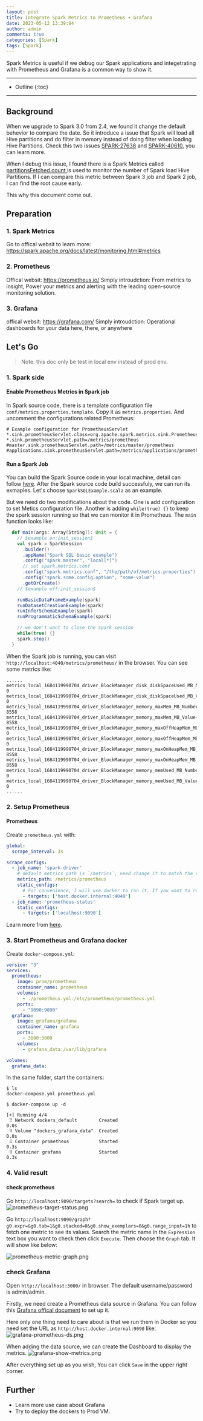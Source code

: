 ```yaml
---
layout: post
title: Integrate Spark Metrics to Prometheus + Grafana
date: 2023-05-12 13:39:04
author: admin
comments: true
categories: [Spark]
tags: [Spark]
---
```


Spark Metrics is useful if we debug our Spark applications and integetrating with Prometheus and Grafana is a common way to show it.

<!-- more -->

---

* Outline
{:toc}
---

## Background

When we upgrade to Spark 3.0 from 2.4, we found it change the default behevior to compare the date. So it introduce a issue that Spark will load all Hive partitions and do filter in memory instead of doing filter when loading Hive Partitions. Check this two issues [SPARK-27638](https://issues.apache.org/jira/browse/SPARK-27638) and [SPARK-40610](https://issues.apache.org/jira/browse/SPARK-40610), you can learn more.

When I debug this issue, I found there is a Spark Metrics called [partitionsFetched.count
](https://spark.apache.org/docs/latest/monitoring.html#metrics) is used to monitor the number of Spark load Hive Partitions. If I can compare this metric between Spark 3 job and Spark 2 job, I can find the root cause early.

This why this document come out.

## Preparation

### 1. Spark Metrics

Go to offical websit to learn more: https://spark.apache.org/docs/latest/monitoring.html#metrics

### 2. Prometheus

Offical websit: https://prometheus.io/
Simply introudction: From metrics to insight, Power your metrics and alerting with the leading open-source monitoring solution.

### 3. Grafana

offical websit: https://grafana.com/
Simply introudction: Operational dashboards for your data here, there, or anywhere

## Let's Go

> Note: this doc only be test in local env instead of prod env.

### 1. Spark side

#### Enable Prometheus Metrics in Spark job

In Spark source code, there is a template configuration file `conf/metrics.properties.template`. Copy it as `metrics.properties`. And uncomment the configurations related Prometheus:

```text
# Example configuration for PrometheusServlet
*.sink.prometheusServlet.class=org.apache.spark.metrics.sink.PrometheusServlet
*.sink.prometheusServlet.path=/metrics/prometheus
#master.sink.prometheusServlet.path=/metrics/master/prometheus
#applications.sink.prometheusServlet.path=/metrics/applications/prometheus
```

#### Run a Spark Job

You can build the Spark Source code in your local machine, detail can follow [here](https://waltyou.github.io/Spark-Source-Code-Build-And-Run-In-Idea-Intellij/).
After the Spark source code build successfuly, we can run its exmaples. Let's choose `SparkSQLExample.scala` as an example. 

But we need do two modifications about the code. One is add configuration to set Metics configuration file. Another is adding `while(true) {}` to keep the spark session running so that we can monitor it in Prometheus. The `main` function looks like:

```scala
  def main(args: Array[String]): Unit = {
    // $example on:init_session$
    val spark = SparkSession
      .builder()
      .appName("Spark SQL basic example")
      .config("spark.master", "local[*]")
      // set spark.metrics.conf
      .config("spark.metrics.conf", "/the/path/of/metrics.properties")
      .config("spark.some.config.option", "some-value")
      .getOrCreate()
    // $example off:init_session$

    runBasicDataFrameExample(spark)
    runDatasetCreationExample(spark)
    runInferSchemaExample(spark)
    runProgrammaticSchemaExample(spark)

    // we don't want to close the spark session
    while(true) {}
    spark.stop()
  }
```

When the Spark job is running, you can visit `http://localhost:4040/metrics/prometheus/` in the browser. You can see some metrics like:

```text
......
metrics_local_1684119990704_driver_BlockManager_disk_diskSpaceUsed_MB_Number{type="gauges"} 0
metrics_local_1684119990704_driver_BlockManager_disk_diskSpaceUsed_MB_Value{type="gauges"} 0
metrics_local_1684119990704_driver_BlockManager_memory_maxMem_MB_Number{type="gauges"} 8558
metrics_local_1684119990704_driver_BlockManager_memory_maxMem_MB_Value{type="gauges"} 8558
metrics_local_1684119990704_driver_BlockManager_memory_maxOffHeapMem_MB_Number{type="gauges"} 0
metrics_local_1684119990704_driver_BlockManager_memory_maxOffHeapMem_MB_Value{type="gauges"} 0
metrics_local_1684119990704_driver_BlockManager_memory_maxOnHeapMem_MB_Number{type="gauges"} 8558
metrics_local_1684119990704_driver_BlockManager_memory_maxOnHeapMem_MB_Value{type="gauges"} 8558
metrics_local_1684119990704_driver_BlockManager_memory_memUsed_MB_Number{type="gauges"} 0
metrics_local_1684119990704_driver_BlockManager_memory_memUsed_MB_Value{type="gauges"} 0
......
```

### 2. Setup Prometheus

#### Prometheus

Create `prometheus.yml` with:

```yml
global:
  scrape_interval: 3s

scrape_configs:
  - job_name: 'spark-driver'
    # default metrics_path is `/metrics`, need change it to match the config in Spark metrics.properties
    metrics_path: /metrics/prometheus
    static_configs:
      # For convenience, I will use docker to run it. If you want to run them without docker, please replace `host.docker.internal` with the real IP address
      - targets: ['host.docker.internal:4040']
  - job_name: 'prometheus-status'
    static_configs:
      - targets: ['localhost:9090']
```

Learn more from [here](https://prometheus.io/docs/prometheus/latest/configuration/configuration/).

### 3. Start Prometheus and Grafana docker

Create `docker-compose.yml`:

```yml
version: "3"
services:
  prometheus:
    image: prom/prometheus
    container_name: prometheus
    volumes:
      - ./prometheus.yml:/etc/prometheus/prometheus.yml
    ports:
      - "9090:9090"
  grafana:
    image: grafana/grafana
    container_name: grafana
    ports:
      - 3000:3000
    volumes:
      - grafana_data:/var/lib/grafana

volumes:
  grafana_data:
```

In the same folder, start the containers:

```shell
$ ls
docker-compose.yml prometheus.yml

$ docker-compose up -d

[+] Running 4/4
 ⠿ Network dockers_default        Created                                          0.0s
 ⠿ Volume "dockers_grafana_data"  Created                                          0.0s
 ⠿ Container prometheus           Started                                          0.3s
 ⠿ Container grafana              Started                                          0.3s
```

### 4. Valid result

#### check prometheus

Go `http://localhost:9090/targets?search=` to check if Spark target up.
![prometheus-target-status.png](../images/f7f2b3cfc5cb4573d896af6bd6a1684eeacf629cc72f0269c95ab83fd63faee3.png)  

Go `http://localhost:9090/graph?g0.expr=&g0.tab=1&g0.stacked=0&g0.show_exemplars=0&g0.range_input=1h` to fetch one metric to see its values. Search the metric name in the `Expression` text box you want to check then click `Execute`. Then choose the `Graph` tab. It will show like below:

![prometheus-metric-graph.png](../images/fd8b11f6ba00bf25f2a8b1500f832a5d06def3b4b08164928429fb4727502ca9.png)  

### check Grafana

Open `http://localhost:3000/` in browser. The default username/password is admin/admin.

Firstly, we need create a Prometheus data source in Grafana. You can follow this [Grafana offical document](https://grafana.com/docs/grafana/latest/datasources/prometheus/) to set up it.

Here only one thing need to care about is that we run them in Docker so you need set the URL as `http://host.docker.internal:9090` like:
![grafana-prometheus-ds.png](../images/747d641cd51d1bbf191a7693777c58f5303e3b95380d8572c3fe98af9ff4df90.png)  

When adding the data source, we can create the Dashboard to display the metrics.
![grafana-show-metrics.png](../images/87f556d986310eafe4502177d56c4ba9a419eec1e6d48d4bccc7dd3532719ae9.png)  

After everything set up as you wish, You can click `Save` in the upper right corner.

## Further

* Learn more use case about Grafana
* Try to deploy the dockers to Prod VM.
